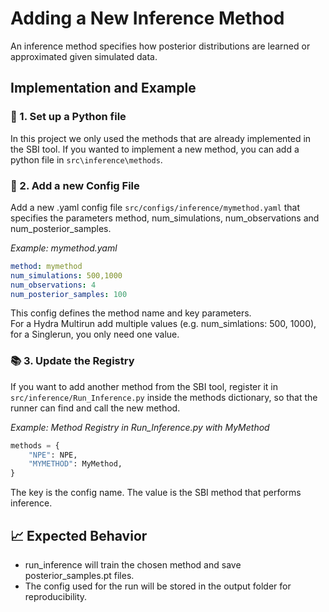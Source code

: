 # Adding a New Inference Method

An inference method specifies how posterior distributions are learned or approximated given simulated data.


## Implementation and Example
### 🐍 1. Set up a Python file
In this project we only used the methods that are already implemented in the SBI tool. If you wanted to implement a new method, you can add a python file in `src\inference\methods`.


### 📜 2. Add a new Config File
Add a new .yaml config file `src/configs/inference/mymethod.yaml` that specifies the parameters method, num_simulations, num_observations and num_posterior_samples. 

*Example: mymethod.yaml*   
```yaml
method: mymethod 
num_simulations: 500,1000 
num_observations: 4 
num_posterior_samples: 100
``` 

This config defines the method name and key parameters.   
For a Hydra Multirun add multiple values (e.g. num_simlations: 500, 1000), for a Singlerun, you only need one value. 



### 📚 3. Update the Registry
If you want to add another method from the SBI tool, register it in `src/inference/Run_Inference.py` inside the methods dictionary, so that the runner can find and call the new method. 

*Example: Method Registry in Run_Inference.py with MyMethod*
```python 
methods = {
    "NPE": NPE,
    "MYMETHOD": MyMethod,
}
```

The key is the config name. The value is the SBI method that performs inference.



## 📈 Expected Behavior
- run_inference will train the chosen method and save posterior_samples.pt files.
- The config used for the run will be stored in the output folder for reproducibility.